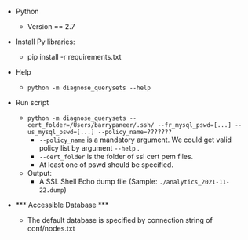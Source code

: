  - Python
    - Version == 2.7

 - Install Py libraries:
    - pip install -r requirements.txt
   
 - Help
    - `python -m diagnose_querysets --help`
   
 - Run script
    - `python -m diagnose_querysets --cert_folder=/Users/barrypaneer/.ssh/ --fr_mysql_pswd=[...] --us_mysql_pswd=[...] --policy_name=???????`
       - `--policy_name` is a mandatory argument. We could get valid policy list by argument `--help` .
       - `--cert_folder` is the folder of ssl cert pem files.
       - At least one of pswd should be specified.
    - Output: 
       - A SSL Shell Echo dump file (Sample: `./analytics_2021-11-22.dump`)

 - *** Accessible Database ***
   - The default database is specified by connection string of conf/nodes.txt 

